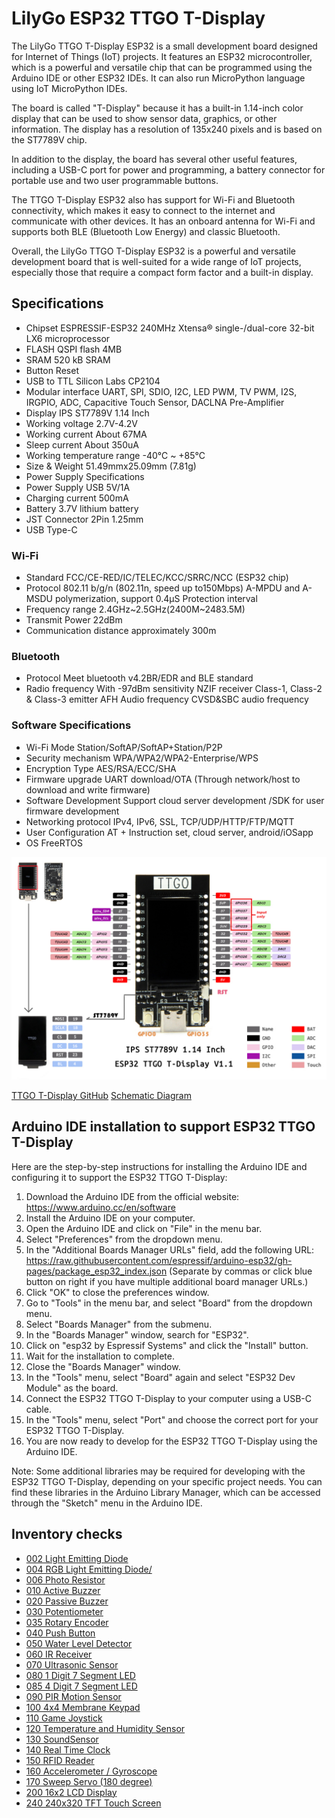# LilyGo ESP32 TTGO T-Display
The LilyGo TTGO T-Display ESP32 is a small development board designed for Internet of Things (IoT) projects. It features an ESP32 microcontroller, which is a powerful and versatile chip that can be programmed using the Arduino IDE or other ESP32 IDEs.  It can also run MicroPython language using IoT MicroPython IDEs.

The board is called "T-Display" because it has a built-in 1.14-inch color display that can be used to show sensor data, graphics, or other information. The display has a resolution of 135x240 pixels and is based on the ST7789V chip.

In addition to the display, the board has several other useful features, including a USB-C port for power and programming, a battery connector for portable use and two user programmable buttons.

The TTGO T-Display ESP32 also has support for Wi-Fi and Bluetooth connectivity, which makes it easy to connect to the internet and communicate with other devices. It has an onboard antenna for Wi-Fi and supports both BLE (Bluetooth Low Energy) and classic Bluetooth.

Overall, the LilyGo TTGO T-Display ESP32 is a powerful and versatile development board that is well-suited for a wide range of IoT projects, especially those that require a compact form factor and a built-in display.

## Specifications
* Chipset ESPRESSIF-ESP32 240MHz Xtensa® single-/dual-core 32-bit LX6 microprocessor
* FLASH QSPI flash 4MB
* SRAM 520 kB SRAM
* Button Reset
* USB to TTL Silicon Labs CP2104
* Modular interface UART, SPI, SDIO, I2C, LED PWM, TV PWM, I2S, IRGPIO, ADC, Capacitive Touch Sensor, DACLNA Pre-Amplifier
* Display IPS ST7789V 1.14 Inch
* Working voltage 2.7V-4.2V
* Working current About 67MA
* Sleep current About 350uA
* Working temperature range -40℃ ~ +85℃
* Size & Weight 51.49mmx25.09mm (7.81g)
* Power Supply Specifications
* Power Supply USB 5V/1A
* Charging current 500mA
* Battery 3.7V lithium battery
* JST Connector 2Pin 1.25mm
* USB Type-C

### Wi-Fi
* Standard FCC/CE-RED/IC/TELEC/KCC/SRRC/NCC (ESP32 chip)
* Protocol 802.11 b/g/n (802.11n, speed up to150Mbps) A-MPDU and A-MSDU polymerization, support 0.4μS Protection interval
* Frequency range 2.4GHz~2.5GHz(2400M~2483.5M)
* Transmit Power 22dBm
* Communication distance approximately 300m

### Bluetooth
* Protocol Meet bluetooth v4.2BR/EDR and BLE standard
* Radio frequency With -97dBm sensitivity NZIF receiver Class-1, Class-2 & Class-3 emitter AFH Audio frequency CVSD&SBC audio frequency

### Software Specifications
* Wi-Fi Mode Station/SoftAP/SoftAP+Station/P2P
* Security mechanism WPA/WPA2/WPA2-Enterprise/WPS
* Encryption Type AES/RSA/ECC/SHA
* Firmware upgrade UART download/OTA (Through network/host to download and write firmware)
* Software Development Support cloud server development /SDK for user firmware development
* Networking protocol IPv4, IPv6, SSL, TCP/UDP/HTTP/FTP/MQTT
* User Configuration AT + Instruction set, cloud server, android/iOSapp
* OS FreeRTOS

<img src="../../Devices/ESP32_TTGO_T-Display_v1_1.jpg" width="600">

[TTGO T-Display GitHub](https://github.com/Xinyuan-LilyGO/TTGO-T-Display)
[Schematic Diagram](https://github.com/Xinyuan-LilyGO/TTGO-T-Display/blob/master/schematic/ESP32-TFT(6-26).pdf)

## Arduino IDE installation to support ESP32 TTGO T-Display
Here are the step-by-step instructions for installing the Arduino IDE and configuring it to support the ESP32 TTGO T-Display:

1. Download the Arduino IDE from the official website: https://www.arduino.cc/en/software
2. Install the Arduino IDE on your computer.
3. Open the Arduino IDE and click on "File" in the menu bar.
4. Select "Preferences" from the dropdown menu.
5. In the "Additional Boards Manager URLs" field, add the following URL: https://raw.githubusercontent.com/espressif/arduino-esp32/gh-pages/package_esp32_index.json (Separate by commas or click blue button on right if you have multiple additional board manager URLs.)
6. Click "OK" to close the preferences window.
7. Go to "Tools" in the menu bar, and select "Board" from the dropdown menu.
8. Select "Boards Manager" from the submenu.
9. In the "Boards Manager" window, search for "ESP32".
10. Click on "esp32 by Espressif Systems" and click the "Install" button.
11. Wait for the installation to complete.
12. Close the "Boards Manager" window.
13. In the "Tools" menu, select "Board" again and select "ESP32 Dev Module" as the board.
14. Connect the ESP32 TTGO T-Display to your computer using a USB-C cable.
15. In the "Tools" menu, select "Port" and choose the correct port for your ESP32 TTGO T-Display.
16. You are now ready to develop for the ESP32 TTGO T-Display using the Arduino IDE.

Note: Some additional libraries may be required for developing with the ESP32 TTGO T-Display, depending on your specific project needs. You can find these libraries in the Arduino Library Manager, which can be accessed through the "Sketch" menu in the Arduino IDE.

## Inventory checks
* [002 Light Emitting Diode](002-LightEmittingDiode)
* [004 RGB Light Emitting Diode/](004-RGB-LightEmittingDiode)
* [006 Photo Resistor](006-PhotoResistor)
* [010 Active Buzzer](010-ActiveBuzzer)
* [020 Passive Buzzer](020-PassiveBuzzer)
* [030 Potentiometer](030-Potentiometer)
* [035 Rotary Encoder](035-RotaryEncoder)
* [040 Push Button](040-PushButton)
* [050 Water Level Detector](050-WaterLevelDetector)
* [060 IR Receiver](060-IrReceiver)
* [070 Ultrasonic Sensor](070-UltrasonicSensor)
* [080 1 Digit 7 Segment LED](080-1Digit7SegmentLED)
* [085 4 Digit 7 Segment LED](085-4Digit7SegmentLED)
* [090 PIR Motion Sensor](090-PIRMotionSensor)
* [100 4x4 Membrane Keypad](100-4x4_MembraneKeypad)
* [110 Game Joystick](110-GameJoystick)
* [120 Temperature and Humidity Sensor](120-TemperatureHumidity)
* [130 SoundSensor](130-SoundSensor)
* [140 Real Time Clock](140-RealTimeClock)
* [150 RFID Reader](150-RFID_Reader)
* [160 Accelerometer / Gyroscope](160-AccelerometerGyroscope)
* [170 Sweep Servo (180 degree)](170-180SweepServo)
* [200 16x2 LCD Display](200-LCD_Display)
* [240 240x320 TFT Touch Screen](240_TouchScreen)
